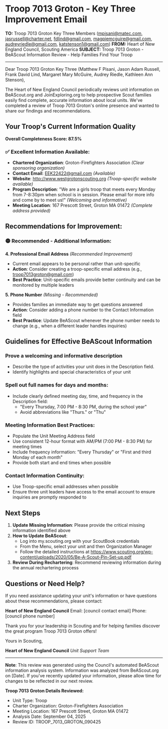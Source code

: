 # Troop 7013 Groton - Key Three Improvement Email

**TO:** Troop 7013 Groton Key Three Members (mpisani@matec.com, jasrussell@charter.net, fdlind@gmail.com, magpiemcguire@gmail.com, audreyriedle@gmail.com, katstenson1@gmail.com)
**FROM:** Heart of New England Council, Scouting America
**SUBJECT:** Troop 7013 Groton - BeAScout Information Review - Help Families Find Your Troop

---

Dear Troop 7013 Groton Key Three (Matthew F Pisani, Jason Adam Russell, Frank David Lind, Margaret Mary McGuire, Audrey  Riedle, Kathleen Ann Stenson),

The Heart of New England Council periodically reviews unit information on BeAScout.org and JoinExploring.org to help prospective Scout families easily find complete, accurate information about local units. We've completed a review of Troop 7013 Groton's online presence and wanted to share our findings and recommendations.

## Your Troop's Current Information Quality

**Overall Completeness Score: 87.5%**

### ✅ **Excellent Information Available:**
- **Chartered Organization**: Groton-Firefighters Association *(Clear sponsoring organization)*
- **Contact Email**: EEK22422@gmail.com *(Available)*
- **Website**: http://www.westgrotonscouting.org *(Troop-specific website available)*
- **Program Description**: "We are a girls troop that meets every Monday from 7-8:30pm when school is in session. Please email for more info and come by to meet us!" *(Welcoming and informative)*
- **Meeting Location**: 167 Prescott Street, Groton MA 01472 *(Complete address provided)*

## Recommendations for Improvement:

### 🟡 **Recommended - Additional Information:**

**4. Professional Email Address** *(Recommended Improvement)*
- Current email appears to be personal rather than unit-specific
- **Action**: Consider creating a troop-specific email address (e.g., troop7013groton@gmail.com)
- **Best Practice**: Unit-specific emails provide better continuity and can be monitored by multiple leaders

**5. Phone Number** *(Missing - Recommended)*
- Provides families an immediate way to get questions answered
- **Action**: Consider adding a phone number to the Contact Information field
- **Best Practice**: Update BeAScout whenever the phone number needs to change (e.g., when a different leader handles inquiries)

## Guidelines for Effective BeAScout Information

### **Prove a welcoming and informative description**
- Describe the type of activities your unit does in the Description field.
- Identify highlights and special characteristics of your unit

### **Spell out full names for days and months:**
- Include clearly defined meeting day, time, and frequency in the Description field:
  - "Every Thursday, 7:00 PM - 8:30 PM, during the school year"
  - Avoid abbreviations like "Thurs." or "Thu"

### **Meeting Information Best Practices:**
- Populate the Unit Meeting Address field
- Use consistent 12-hour format with AM/PM (7:00 PM - 8:30 PM) for meeting times
- Include frequency information: "Every Thursday" or "First and third Monday of each month"
- Provide both start and end times when possible

### **Contact Information Continuity:**
- Use Troop-specific email addresses when possible
- Ensure three unit leaders have access to the email account to ensure inquiries are promptly responded to

## Next Steps

1. **Update Missing Information**: Please provide the critical missing information identified above
2. **How to Update BeAScout**: 
   - Log into my.scouting.org with your ScoutBook credentials
   - From the Menu, select your unit and then Organization Manager
   - Follow the detailed instructions at
     https://www.scouting.org/wp-content/uploads/2020/05/Be-A-Scout-Pin-Set-up.pdf
3. **Review During Rechartering**: Recommend reviewing information during the annual rechartering process

## Questions or Need Help?

If you need assistance updating your unit's information or have questions about these recommendations, please contact:

**Heart of New England Council**
Email: [council contact email]
Phone: [council phone number]

Thank you for your leadership in Scouting and for helping families discover the great program Troop 7013 Groton offers!

Yours in Scouting,

**Heart of New England Council**
*Unit Support Team*

---

**Note**: This review was generated using the Council's automated BeAScout information analysis system. Information was analyzed from BeAScout.org on [Date]. If you've recently updated your information, please allow time for changes to be reflected in our next review.

**Troop 7013 Groton Details Reviewed:**
- Unit Type: Troop
- Charter Organization: Groton-Firefighters Association
- Meeting Location: 167 Prescott Street, Groton MA 01472
- Analysis Date: September 04, 2025
- Review ID: TROOP_7013_GROTON_090425